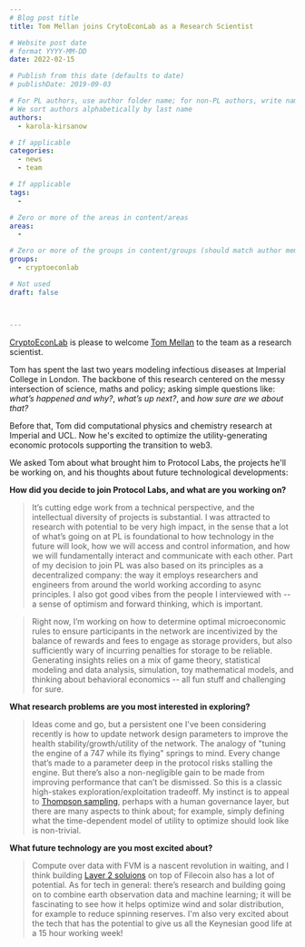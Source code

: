 ```yaml
---
# Blog post title
title: Tom Mellan joins CrytoEconLab as a Research Scientist

# Website post date
# format YYYY-MM-DD
date: 2022-02-15

# Publish from this date (defaults to date)
# publishDate: 2019-09-03

# For PL authors, use author folder name; for non-PL authors, write name as in paper within ""
# We sort authors alphabetically by last name
authors:
  - karola-kirsanow

# If applicable
categories:
  - news
  - team

# If applicable
tags:
  -

# Zero or more of the areas in content/areas
areas:
  -

# Zero or more of the groups in content/groups (should match author membership)
groups:
  - cryptoeconlab

# Not used
draft: false



---
```


[CryptoEconLab](/groups/cryptoeconlab/) is please to welcome [Tom Mellan](/authors/tom-mellan) to the team as a research scientist. 

Tom has spent the last two years modeling infectious diseases at Imperial College in London. The  backbone of this research centered on the messy intersection of science, maths and policy; asking simple  questions like: _what’s happened and why?_, _what’s up next?_, and _how sure are we about that?_ 

Before that, Tom did computational physics and chemistry research at Imperial and UCL. Now he's excited to optimize the utility-generating economic protocols supporting the transition to web3.

We  asked Tom about what brought him to Protocol Labs, the projects he'll be working on, and his thoughts about future technological developments:

**How did you decide to join Protocol Labs, and what are you working on?**

> It’s cutting edge work from a technical perspective, and  the intellectual diversity of projects is substantial.  I was attracted to research with potential to be very high impact, in the sense that a lot of what’s going on at PL is foundational to how technology in the future will look, how we will access and control information, and how we will fundamentally interact and communicate with each other. Part of my decision to join PL was also based on its principles as a decentralized company: the way it employs researchers and engineers from around the world working according to async principles. I also got good vibes from the people I interviewed with --  a sense of optimism and forward thinking, which is important.

> Right now, I’m working on how to determine optimal microeconomic rules to ensure participants in the network are incentivized by the balance of rewards and fees to engage as storage providers, but also sufficiently wary of incurring penalties for storage to be reliable. Generating insights relies on a mix of game theory, statistical modeling and data analysis, simulation, toy mathematical models, and thinking about behavioral economics --  all fun stuff and challenging for sure.

**What research problems are you most interested in exploring?**

> Ideas come and go, but a persistent one I've been considering recently is how to update network design parameters to improve the health stability/growth/utility of the network. The analogy of "tuning the engine of a 747 while its flying" springs to mind. Every change that’s made to a parameter deep in the protocol risks stalling the engine. But there’s also a  non-negligible gain to be made from improving performance that can’t be dismissed. So this is a classic high-stakes exploration/exploitation tradeoff. My instinct is to appeal to [Thompson sampling](https://web.stanford.edu/~bvr/pubs/TS_Tutorial.pdf), perhaps with a human governance layer, but there are many aspects to think about; for example, simply defining what the time-dependent model of utility to optimize should look like is non-trivial.

**What future technology are you most excited about?**

> Compute over data with FVM is a nascent revolution in waiting, and I think building [Layer 2 soluions](https://filecoin.io/blog/posts/introducing-the-filecoin-virtual-machine/) on top of Filecoin also has a lot of potential. As for tech in general: there’s research and building going on to combine earth observation data and machine learning; it will be fascinating to see how it helps optimize wind and solar distribution, for example to reduce spinning reserves. I'm also very excited about the tech that has the potential to give us all the Keynesian good life at a 15 hour working week!